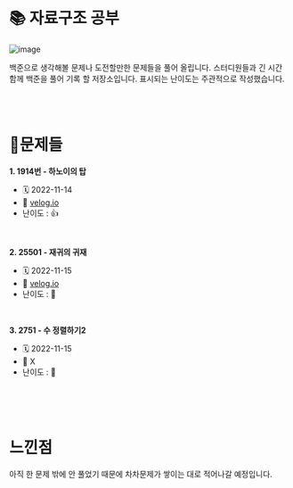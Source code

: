 # 📚 자료구조 공부


![image](https://user-images.githubusercontent.com/54374610/201656670-66cc11ae-1ffd-4aa4-8c63-a8803d385eef.png)


백준으로 생각해볼 문제나 도전할만한 문제들을 풀어 올립니다. 스터디원들과 긴 시간 함께 백준을 풀어 기록 할 저장소입니다. 표시되는 난이도는 주관적으로 작성했습니다.

<br>
<br>
<!-- ======================================================= -->

# **💯문제들**

**1. 1914번 - 하노이의 탑**
* 🗓 2022-11-14 
* 🔗 [velog.io](https://velog.io/@joch2712/%EB%B0%B1%EC%A4%80-1914%EB%B2%88-%ED%95%98%EB%85%B8%EC%9D%B4%EC%9D%98-%ED%83%91)
* 난이도 : 👍

<br>

**2. 25501 - 재귀의 귀재**
* 🗓 2022-11-15
* 🔗 [velog.io](https://velog.io/@joch2712/%EB%B0%B1%EC%A4%80-25501%EB%B2%88-%EC%9E%AC%EA%B7%80%EC%9D%98-%EA%B7%80%EC%9E%AC)
* 난이도 : 🫠

<br> 

**3. 2751 - 수 정렬하기2**
* 🗓 2022-11-15
* 🔗 X
* 난이도 : 🤔

<br> 

<!-- 아래 내용 복붙 해서 사용
**번호. 문제번호 - 문제 이름**
* 🗓 날짜
* 🔗 [velog.io](링크)
* 난이도 : 

<br> 
-->


<!-- ======================================================= -->
<br>
<br>


# 느낀점
아직 한 문제 밖에 안 풀었기 때문에 차차문제가 쌓이는 대로 적어나갈 예정입니다. 